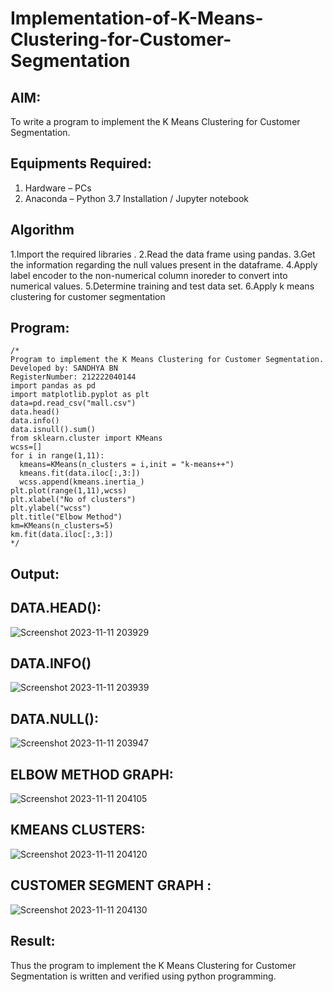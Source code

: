 # Implementation-of-K-Means-Clustering-for-Customer-Segmentation

## AIM:
To write a program to implement the K Means Clustering for Customer Segmentation.

## Equipments Required:
1. Hardware – PCs
2. Anaconda – Python 3.7 Installation / Jupyter notebook

## Algorithm
1.Import the required libraries .
2.Read the data frame using pandas.
3.Get the information regarding the null values present in the dataframe.
4.Apply label encoder to the non-numerical column inoreder to convert into numerical values.
5.Determine training and test data set.
6.Apply k means clustering for customer segmentation

## Program:
```
/*
Program to implement the K Means Clustering for Customer Segmentation.
Developed by: SANDHYA BN
RegisterNumber: 212222040144
import pandas as pd
import matplotlib.pyplot as plt
data=pd.read_csv("mall.csv")
data.head()
data.info()
data.isnull().sum()
from sklearn.cluster import KMeans
wcss=[]
for i in range(1,11):
  kmeans=KMeans(n_clusters = i,init = "k-means++")
  kmeans.fit(data.iloc[:,3:])
  wcss.append(kmeans.inertia_)
plt.plot(range(1,11),wcss)
plt.xlabel("No of clusters")
plt.ylabel("wcss")
plt.title("Elbow Method")
km=KMeans(n_clusters=5)
km.fit(data.iloc[:,3:])
*/
```

## Output:


## DATA.HEAD():

![Screenshot 2023-11-11 203929](https://github.com/sandhyabalamurali/Implementation-of-K-Means-Clustering-for-Customer-Segmentation/assets/115525118/40393a8a-a2ad-4b6a-840e-bbc3a3f40ae0)


## DATA.INFO()
![Screenshot 2023-11-11 203939](https://github.com/sandhyabalamurali/Implementation-of-K-Means-Clustering-for-Customer-Segmentation/assets/115525118/91bffdf2-01b1-4f5e-8b83-71d0ecef9a69)


## DATA.NULL():

![Screenshot 2023-11-11 203947](https://github.com/sandhyabalamurali/Implementation-of-K-Means-Clustering-for-Customer-Segmentation/assets/115525118/a46ac70a-f927-4dbf-b0e6-0e4c81953898)


## ELBOW METHOD GRAPH:


![Screenshot 2023-11-11 204105](https://github.com/sandhyabalamurali/Implementation-of-K-Means-Clustering-for-Customer-Segmentation/assets/115525118/39a753e9-80ab-44cb-86b1-6b04aad79553)


## KMEANS CLUSTERS:


![Screenshot 2023-11-11 204120](https://github.com/sandhyabalamurali/Implementation-of-K-Means-Clustering-for-Customer-Segmentation/assets/115525118/5898815f-11cc-4d4e-aab3-346cee84c5b3)


## CUSTOMER SEGMENT GRAPH :
![Screenshot 2023-11-11 204130](https://github.com/sandhyabalamurali/Implementation-of-K-Means-Clustering-for-Customer-Segmentation/assets/115525118/a55d2c97-7942-4908-b594-5be59e6d4e30)




## Result:
Thus the program to implement the K Means Clustering for Customer Segmentation is written and verified using python programming.
